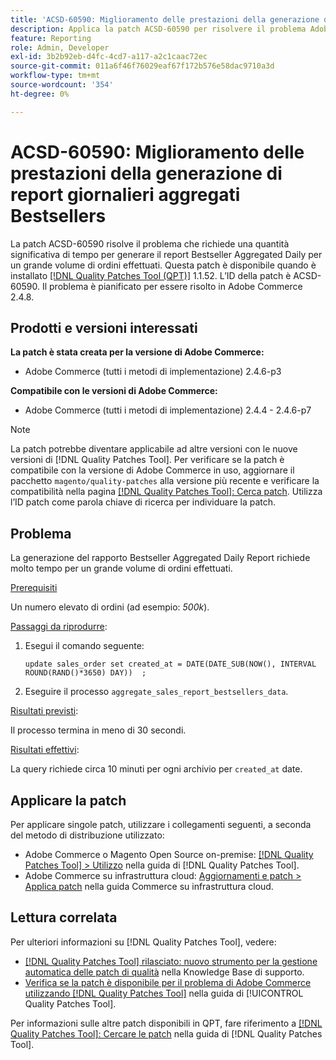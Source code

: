 ```yaml
---
title: 'ACSD-60590: Miglioramento delle prestazioni della generazione di report giornalieri aggregati Bestsellers'
description: Applica la patch ACSD-60590 per risolvere il problema Adobe Commerce, per il quale la generazione del rapporto giornaliero aggregato Bestseller richiede molto tempo per un grande volume di ordini effettuati.
feature: Reporting
role: Admin, Developer
exl-id: 3b2b92eb-d4fc-4cd7-a117-a2c1caac72ec
source-git-commit: 011a6f46f76029eaf67f172b576e58dac9710a3d
workflow-type: tm+mt
source-wordcount: '354'
ht-degree: 0%

---
```


# ACSD-60590: Miglioramento delle prestazioni della generazione di report giornalieri aggregati Bestsellers

La patch ACSD-60590 risolve il problema che richiede una quantità significativa di tempo per generare il report Bestseller Aggregated Daily per un grande volume di ordini effettuati. Questa patch è disponibile quando è installato [[!DNL Quality Patches Tool (QPT)]](https://experienceleague.adobe.com/docs/commerce-operations/tools/quality-patches-tool/usage.html) 1.1.52. L’ID della patch è ACSD-60590. Il problema è pianificato per essere risolto in Adobe Commerce 2.4.8.

## Prodotti e versioni interessati

**La patch è stata creata per la versione di Adobe Commerce:**

* Adobe Commerce (tutti i metodi di implementazione) 2.4.6-p3

**Compatibile con le versioni di Adobe Commerce:**

* Adobe Commerce (tutti i metodi di implementazione) 2.4.4 - 2.4.6-p7

>[!NOTE]
>
>La patch potrebbe diventare applicabile ad altre versioni con le nuove versioni di [!DNL Quality Patches Tool]. Per verificare se la patch è compatibile con la versione di Adobe Commerce in uso, aggiornare il pacchetto `magento/quality-patches` alla versione più recente e verificare la compatibilità nella pagina [[!DNL Quality Patches Tool]: Cerca patch](https://experienceleague.adobe.com/tools/commerce-quality-patches/index.html). Utilizza l’ID patch come parola chiave di ricerca per individuare la patch.

## Problema

La generazione del rapporto Bestseller Aggregated Daily Report richiede molto tempo per un grande volume di ordini effettuati.

<u>Prerequisiti</u>

Un numero elevato di ordini (ad esempio: *500k*).

<u>Passaggi da riprodurre</u>:

1. Esegui il comando seguente:

   `update sales_order set created_at = DATE(DATE_SUB(NOW(), INTERVAL ROUND(RAND()*3650) DAY))  ;`

1. Eseguire il processo `aggregate_sales_report_bestsellers_data`.

<u>Risultati previsti</u>:

Il processo termina in meno di 30 secondi.

<u>Risultati effettivi</u>:

La query richiede circa 10 minuti per ogni archivio per `created_at` date.

## Applicare la patch

Per applicare singole patch, utilizzare i collegamenti seguenti, a seconda del metodo di distribuzione utilizzato:

* Adobe Commerce o Magento Open Source on-premise: [[!DNL Quality Patches Tool] > Utilizzo](/help/tools/quality-patches-tool/usage.md) nella guida di [!DNL Quality Patches Tool].
* Adobe Commerce su infrastruttura cloud: [Aggiornamenti e patch > Applica patch](https://experienceleague.adobe.com/docs/commerce-cloud-service/user-guide/develop/upgrade/apply-patches.html) nella guida Commerce su infrastruttura cloud.

## Lettura correlata

Per ulteriori informazioni su [!DNL Quality Patches Tool], vedere:

* [[!DNL Quality Patches Tool] rilasciato: nuovo strumento per la gestione automatica delle patch di qualità](https://experienceleague.adobe.com/en/docs/commerce-operations/tools/quality-patches-tool/quality-patches-tool-to-self-serve-quality-patches) nella Knowledge Base di supporto.
* [Verifica se la patch è disponibile per il problema di Adobe Commerce utilizzando  [!DNL Quality Patches Tool]](/help/tools/quality-patches-tool/patches-available-in-qpt/check-patch-for-magento-issue-with-magento-quality-patches.md) nella guida di [!UICONTROL Quality Patches Tool].


Per informazioni sulle altre patch disponibili in QPT, fare riferimento a [[!DNL Quality Patches Tool]: Cercare le patch](https://experienceleague.adobe.com/tools/commerce-quality-patches/index.html) nella guida di [!DNL Quality Patches Tool].
